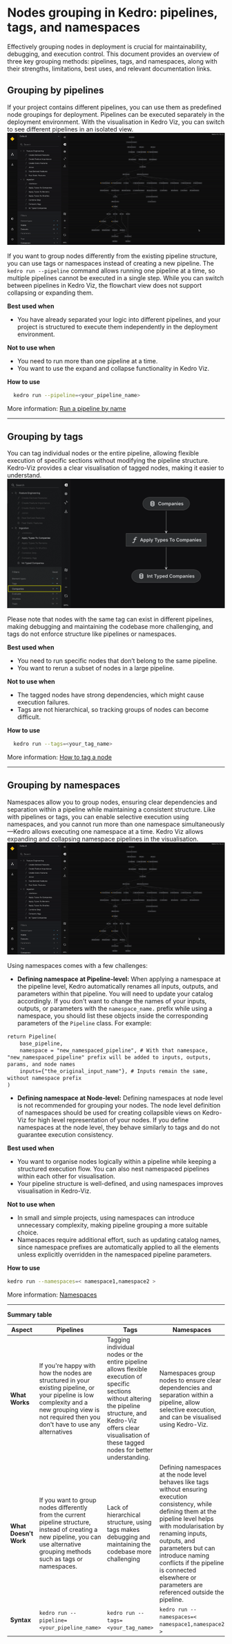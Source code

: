 # Nodes grouping in Kedro: pipelines, tags, and namespaces

Effectively grouping nodes in deployment is crucial for maintainability, debugging, and execution control. This document provides an overview of three key grouping methods: pipelines, tags, and namespaces, along with their strengths, limitations, best uses, and relevant documentation links.

## Grouping by pipelines

If your project contains different pipelines, you can use them as predefined node groupings for deployment. Pipelines can be executed separately in the deployment environment. With the visualisation in Kedro Viz, you can switch to see different pipelines in an isolated view.
<br>
![Switching between different pipelines in Kedro Viz](../meta/images/kedro_viz_switching_pipeline.gif)

If you want to group nodes differently from the existing pipeline structure, you can use tags or namespaces instead of creating a new pipeline. The `kedro run --pipeline` command allows running one pipeline at a time, so multiple pipelines cannot be executed in a single step. While you can switch between pipelines in Kedro Viz, the flowchart view does not support collapsing or expanding them.

**Best used when**
- You have already separated your logic into different pipelines, and your project is structured to execute them independently in the deployment environment.

**Not to use when**
- You need to run more than one pipeline at a time.
- You want to use the expand and collapse functionality in Kedro Viz.

**How to use**

```bash
  kedro run --pipeline=<your_pipeline_name>
```

More information: [Run a pipeline by name](https://docs.kedro.org/en/stable/build/run_a_pipeline/#run-a-pipeline-by-name)

---

## Grouping by tags

You can tag individual nodes or the entire pipeline, allowing flexible execution of specific sections without modifying the pipeline structure. Kedro-Viz provides a clear visualisation of tagged nodes, making it easier to understand.
<br>
![Filters Panel in Kedro Viz](../meta/images/kedro_viz_filters_tags.png)

Please note that nodes with the same tag can exist in different pipelines, making debugging and maintaining the codebase more challenging, and tags do not enforce structure like pipelines or namespaces.

**Best used when**
- You need to run specific nodes that don’t belong to the same pipeline.
- You want to rerun a subset of nodes in a large pipeline.

**Not to use when**
- The tagged nodes have strong dependencies, which might cause execution failures.
- Tags are not hierarchical, so tracking groups of nodes can become difficult.

**How to use**

```bash
  kedro run --tags=<your_tag_name>
```

More information: [How to tag a node](https://docs.kedro.org/en/stable/build/nodes/#how-to-tag-a-node)

---

## Grouping by namespaces

Namespaces allow you to group nodes, ensuring clear dependencies and separation within a pipeline while maintaining a consistent structure. Like with pipelines or tags, you can enable selective execution using namespaces, and you cannot run more than one namespace simultaneously—Kedro allows executing one namespace at a time. Kedro Viz allows expanding and collapsing namespace pipelines in the visualisation.
<br>
![Switching expanding namespaced pipeline in Kedro Viz](../meta/images/kedro_viz_expanding_namespace.gif)

Using namespaces comes with a few challenges:
- **Defining namespace at Pipeline-level:** When applying a namespace at the pipeline level, Kedro automatically renames all inputs, outputs, and parameters within that pipeline. You will need to update your catalog accordingly. If you don't want to change the names of your inputs, outputs, or parameters with the `namespace_name.` prefix while using a namespace, you should list these objects inside the corresponding parameters of the `Pipeline` class. For example:

```
return Pipeline(
    base_pipeline,
    namespace = "new_namespaced_pipeline", # With that namespace, "new_namespaced_pipeline" prefix will be added to inputs, outputs, params, and node names
    inputs={"the_original_input_name"}, # Inputs remain the same, without namespace prefix
)
```

- **Defining namespace at Node-level:** Defining namespaces at node level is not recommended for grouping your nodes. The node level definition of namespaces should be used for creating collapsible views on Kedro-Viz for high level representation of your nodes. If you define namespaces at the node level, they behave similarly to tags and do not guarantee execution consistency.


**Best used when**
- You want to organise nodes logically within a pipeline while keeping a structured execution flow. You can also nest namespaced pipelines within each other for visualisation.
- Your pipeline structure is well-defined, and using namespaces improves visualisation in Kedro-Viz.

**Not to use when**
- In small and simple projects, using namespaces can introduce unnecessary complexity, making pipeline grouping a more suitable choice.
- Namespaces require additional effort, such as updating catalog names, since namespace prefixes are automatically applied to all the elements unless explicitly overridden in the namespaced pipeline parameters.

**How to use**

  ```bash
  kedro run --namespaces=< namespace1,namespace2 >
  ```
More information: [Namespaces](https://docs.kedro.org/en/stable/build/namespaces/)

---

**Summary table**

| Aspect | Pipelines | Tags | Namespaces |
|--------|-----------|------|-----------|
| **What Works** | If you're happy with how the nodes are structured in your existing pipeline, or your pipeline is low complexity and a new grouping view is not required then you don't have to use any alternatives | Tagging individual nodes or the entire pipeline allows flexible execution of specific sections without altering the pipeline structure, and Kedro-Viz offers clear visualisation of these tagged nodes for better understanding. | Namespaces group nodes to ensure clear dependencies and separation within a pipeline, allow selective execution, and can be visualised using Kedro-Viz. |
| **What Doesn't Work** | If you want to group nodes differently from the current pipeline structure, instead of creating a new pipeline, you can use alternative grouping methods such as tags or namespaces. | Lack of hierarchical structure, using tags makes debugging and maintaining the codebase more challenging | Defining namespaces at the node level behaves like tags without ensuring execution consistency, while defining them at the pipeline level helps with modularisation by renaming inputs, outputs, and parameters but can introduce naming conflicts if the pipeline is connected elsewhere or parameters are referenced outside the pipeline. |
| **Syntax** | `kedro run --pipeline=<your_pipeline_name>` | `kedro run --tags=<your_tag_name>` | `kedro run --namespaces=< namespace1,namespace2 >` |

